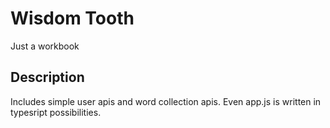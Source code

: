 # Wisdom Tooth

Just a workbook

## Description

Includes simple user apis and word collection apis. Even app.js is written in typesript possibilities.

